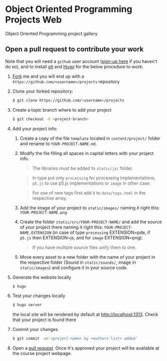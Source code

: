 # Object Oriented Programming Projects Web

Object Oriented Programming project gallery

## Open a pull request to contribute your work

Note that you will need a ```github``` user account ([sign-up here](https://github.com/join?source=header-home) if you haven't do so), and to install [git](https://git-scm.com/) and [Hugo](https://gohugo.io/getting-started/installing/) for the below procedure to work:
 
1. [Fork](https://help.github.com/articles/fork-a-repo/) me and you will end up with a ```https://github.com/<username>/projects``` repository

2. Clone your forked repository:

	 ```sh
	 $ git clone https://github.com/<username>/projects
	 ```
 
3. Create a topic branch where to add your project

	 ```sh
	 $ git checkout -b <project-branch>
	 ```

4. Add your project info:

	1. Create a copy of the file ```template``` located in ```content/project/``` folder and rename to ```YOUR-PROJECT-NAME.md```.

	2. Modify the file filling all spaces in capital letters with your project info. 

        > The libraries must be added to ```static/js/``` folder.

        > In type put only ```processing``` for processing implementations, ```p5.js``` to use p5.js implementations or ```image``` in other case.

        > For use of new tags first add it to ```data/tags.toml``` in the respective array.
	
	3. Add the image of your project to ```static/images/``` naming it right this: ```YOUR-PROJECT-NAME.png```
	
	4. Create the folder ```static/src/YOUR-PROJECT-NAME/``` and add the source of your project there naming it right this: ```YOUR-PROJECT-NAME.EXTENSION``` (in case of type ```processing``` EXTENSION=pde, if ```p5.js``` then EXTENSION=js, and for ```image``` EXTENSION=png). 
	
		> If you have multiple source files unify them to one.
	
	5. Move every asset to a new folder with the name of your project in the respective folder (Sound in ```static/sounds/```, image in ```static/images```) and configure it in your source code.

5. Generate the website locally

	 ```sh
	 $ hugo
	 ```
 
6. Test your changes locally

 	```sh
 	$ hugo server
 	```

	the local site will be rendered by default at [http://localhost:1313](http://localhost:1313). Check that your project is found there

7. Commit your changes 

	 ```sh
	 $ git commit -am'<project-name> by <authors-list> added'
	 ```

8. Open a [pull request](https://help.github.com/articles/creating-a-pull-request/). Once it's approved your project will be available at the course project webpage.

